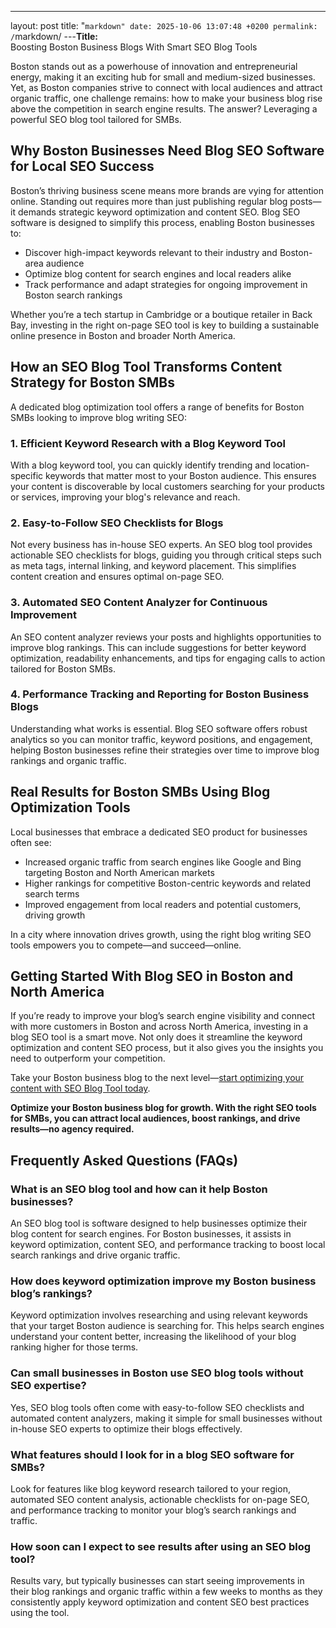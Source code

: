 ---
layout: post
title: "```markdown"
date: 2025-10-06 13:07:48 +0200
permalink: /```markdown/
---**Title:**  
Boosting Boston Business Blogs With Smart SEO Blog Tools

Boston stands out as a powerhouse of innovation and entrepreneurial energy, making it an exciting hub for small and medium-sized businesses. Yet, as Boston companies strive to connect with local audiences and attract organic traffic, one challenge remains: how to make your business blog rise above the competition in search engine results. The answer? Leveraging a powerful SEO blog tool tailored for SMBs.

## Why Boston Businesses Need Blog SEO Software for Local SEO Success

Boston’s thriving business scene means more brands are vying for attention online. Standing out requires more than just publishing regular blog posts—it demands strategic keyword optimization and content SEO. Blog SEO software is designed to simplify this process, enabling Boston businesses to:

- Discover high-impact keywords relevant to their industry and Boston-area audience
- Optimize blog content for search engines and local readers alike
- Track performance and adapt strategies for ongoing improvement in Boston search rankings

Whether you’re a tech startup in Cambridge or a boutique retailer in Back Bay, investing in the right on-page SEO tool is key to building a sustainable online presence in Boston and broader North America.

## How an SEO Blog Tool Transforms Content Strategy for Boston SMBs

A dedicated blog optimization tool offers a range of benefits for Boston SMBs looking to improve blog writing SEO:

### 1. **Efficient Keyword Research with a Blog Keyword Tool**

With a blog keyword tool, you can quickly identify trending and location-specific keywords that matter most to your Boston audience. This ensures your content is discoverable by local customers searching for your products or services, improving your blog's relevance and reach.

### 2. **Easy-to-Follow SEO Checklists for Blogs**

Not every business has in-house SEO experts. An SEO blog tool provides actionable SEO checklists for blogs, guiding you through critical steps such as meta tags, internal linking, and keyword placement. This simplifies content creation and ensures optimal on-page SEO.

### 3. **Automated SEO Content Analyzer for Continuous Improvement**

An SEO content analyzer reviews your posts and highlights opportunities to improve blog rankings. This can include suggestions for better keyword optimization, readability enhancements, and tips for engaging calls to action tailored for Boston SMBs.

### 4. **Performance Tracking and Reporting for Boston Business Blogs**

Understanding what works is essential. Blog SEO software offers robust analytics so you can monitor traffic, keyword positions, and engagement, helping Boston businesses refine their strategies over time to improve blog rankings and organic traffic.

## Real Results for Boston SMBs Using Blog Optimization Tools

Local businesses that embrace a dedicated SEO product for businesses often see:

- Increased organic traffic from search engines like Google and Bing targeting Boston and North American markets
- Higher rankings for competitive Boston-centric keywords and related search terms
- Improved engagement from local readers and potential customers, driving growth

In a city where innovation drives growth, using the right blog writing SEO tools empowers you to compete—and succeed—online.

## Getting Started With Blog SEO in Boston and North America

If you’re ready to improve your blog’s search engine visibility and connect with more customers in Boston and across North America, investing in a blog SEO tool is a smart move. Not only does it streamline the keyword optimization and content SEO process, but it also gives you the insights you need to outperform your competition.

Take your Boston business blog to the next level—[start optimizing your content with SEO Blog Tool today](https://seoblogtool.com/).

**Optimize your Boston business blog for growth. With the right SEO tools for SMBs, you can attract local audiences, boost rankings, and drive results—no agency required.**

## Frequently Asked Questions (FAQs)

### What is an SEO blog tool and how can it help Boston businesses?

An SEO blog tool is software designed to help businesses optimize their blog content for search engines. For Boston businesses, it assists in keyword optimization, content SEO, and performance tracking to boost local search rankings and drive organic traffic.

### How does keyword optimization improve my Boston business blog’s rankings?

Keyword optimization involves researching and using relevant keywords that your target Boston audience is searching for. This helps search engines understand your content better, increasing the likelihood of your blog ranking higher for those terms.

### Can small businesses in Boston use SEO blog tools without SEO expertise?

Yes, SEO blog tools often come with easy-to-follow SEO checklists and automated content analyzers, making it simple for small businesses without in-house SEO experts to optimize their blogs effectively.

### What features should I look for in a blog SEO software for SMBs?

Look for features like blog keyword research tailored to your region, automated SEO content analysis, actionable checklists for on-page SEO, and performance tracking to monitor your blog’s search rankings and traffic.

### How soon can I expect to see results after using an SEO blog tool?

Results vary, but typically businesses can start seeing improvements in their blog rankings and organic traffic within a few weeks to months as they consistently apply keyword optimization and content SEO best practices using the tool.

<script type="application/ld+json">
{
  "@context": "https://schema.org",
  "@type": "BlogPosting",
  "headline": "Boosting Boston Business Blogs With Smart SEO Blog Tools",
  "description": "Learn how Boston-based small and medium-sized businesses can leverage powerful SEO blog tools to improve keyword optimization, content SEO, and boost organic traffic locally.",
  "author": {
    "@type": "Person",
    "name": "SEO Blog Tool"
  },
  "publisher": {
    "@type": "Person",
    "name": "SEO Blog Tool"
  },
  "mainEntityOfPage": {
    "@type": "WebPage",
    "@id": "https://seoblogtool.com/blog/boosting-boston-business-blogs"
  },
  "datePublished": "2024-06-01",
  "dateModified": "2024-06-01"
}
</script>

<script type="application/ld+json">
{
  "@context": "https://schema.org",
  "@type": "FAQPage",
  "mainEntity": [
    {
      "@type": "Question",
      "name": "What is an SEO blog tool and how can it help Boston businesses?",
      "acceptedAnswer": {
        "@type": "Answer",
        "text": "An SEO blog tool is software designed to help businesses optimize their blog content for search engines. For Boston businesses, it assists in keyword optimization, content SEO, and performance tracking to boost local search rankings and drive organic traffic."
      }
    },
    {
      "@type": "Question",
      "name": "How does keyword optimization improve my Boston business blog’s rankings?",
      "acceptedAnswer": {
        "@type": "Answer",
        "text": "Keyword optimization involves researching and using relevant keywords that your target Boston audience is searching for. This helps search engines understand your content better, increasing the likelihood of your blog ranking higher for those terms."
      }
    },
    {
      "@type": "Question",
      "name": "Can small businesses in Boston use SEO blog tools without SEO expertise?",
      "acceptedAnswer": {
        "@type": "Answer",
        "text": "Yes, SEO blog tools often come with easy-to-follow SEO checklists and automated content analyzers, making it simple for small businesses without in-house SEO experts to optimize their blogs effectively."
      }
    },
    {
      "@type": "Question",
      "name": "What features should I look for in a blog SEO software for SMBs?",
      "acceptedAnswer": {
        "@type": "Answer",
        "text": "Look for features like blog keyword research tailored to your region, automated SEO content analysis, actionable checklists for on-page SEO, and performance tracking to monitor your blog’s search rankings and traffic."
      }
    },
    {
      "@type": "Question",
      "name": "How soon can I expect to see results after using an SEO blog tool?",
      "acceptedAnswer": {
        "@type": "Answer",
        "text": "Results vary, but typically businesses can start seeing improvements in their blog rankings and organic traffic within a few weeks to months as they consistently apply keyword optimization and content SEO best practices using the tool."
      }
    }
  ]
}
</script>
```
